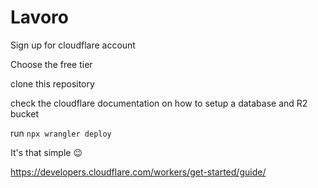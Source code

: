 # Lavoro

Sign up  for cloudflare account

Choose the free tier

clone this repository

check the cloudflare documentation on how to setup a database and R2 bucket

run ```npx wrangler deploy```

It's that simple 😉

https://developers.cloudflare.com/workers/get-started/guide/

